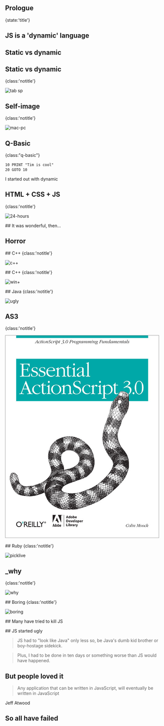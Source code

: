 ## Prologue
{state:'title'}

## JS is a 'dynamic' language

## Static vs dynamic

## Static vs dynamic
{class:'notitle'}

![tab sp](src/img/tab-spaces.jpg)

## Self-image
{class:'notitle'}

![mac-pc](src/img/self-image.png)

## Q-Basic
{class:"q-basic"}

```
10 PRINT "Tim is cool"
20 GOTO 10
```

<aside class=notes>
I started out with dynamic
</aside>

## HTML + CSS + JS
{class:'notitle'}

![24-hours](src/img/24-hours.jpg)

## It was wonderful, then...

## Horror

## C++
{class:'notitle'}

![c++](src/img/cpp.png)

## C++
{class:'notitle'}

![win+](src/img/win.png)

## Java
{class:'notitle'}

![ugly](src/img/ugly.png)

## AS3
{class:'notitle'}

![as3](src/img/as3.jpg)

## Ruby
{class:'notitle'}

![picklive](src/img/picklive_homepage.png)

## _why
{class:'notitle'}

![why](src/img/why.png)

## Boring
{class:'notitle'}

![boring](src/img/yawn.jpg)

## Many have tried to kill JS

## JS started ugly

> JS had to "look like Java" only less so, be Java's dumb kid brother or boy-hostage sidekick.

> Plus, I had to be done in ten days or something worse than JS would have happened.

## But people loved it

> Any application that can be written in JavaScript, will eventually be written in JavaScript

Jeff Atwood

## So all have failed
